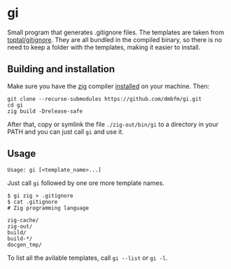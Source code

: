 # gi

Small program that generates .gitignore files. The templates are taken from
[toptal/gitignore](https://github.com/toptal/gitignore). They are all bundled
in the compiled binary, so there is no need to keep a folder with the templates, making it easier to install. 

## Building and installation
Make sure you have the [zig](https://ziglang.org) compiler [installed](https://ziglang.org/download/) on your machine. Then:
```
git clone --recurse-submodules https://github.com/dmbfm/gi.git
cd gi
zig build -Drelease-safe
```

After that, copy or symlink the file `./zig-out/bin/gi` to a directory in your
PATH and you can just call `gi` and use it.

## Usage

```
Usage: gi [<template_name>...]
```

Just call `gi` followed by one ore more template names. 

```
$ gi zig > .gitignore
$ cat .gitignore
# Zig programming language

zig-cache/
zig-out/
build/
build-*/
docgen_tmp/
```

To list all the avilable templates, call `gi --list` or `gi -l`.

